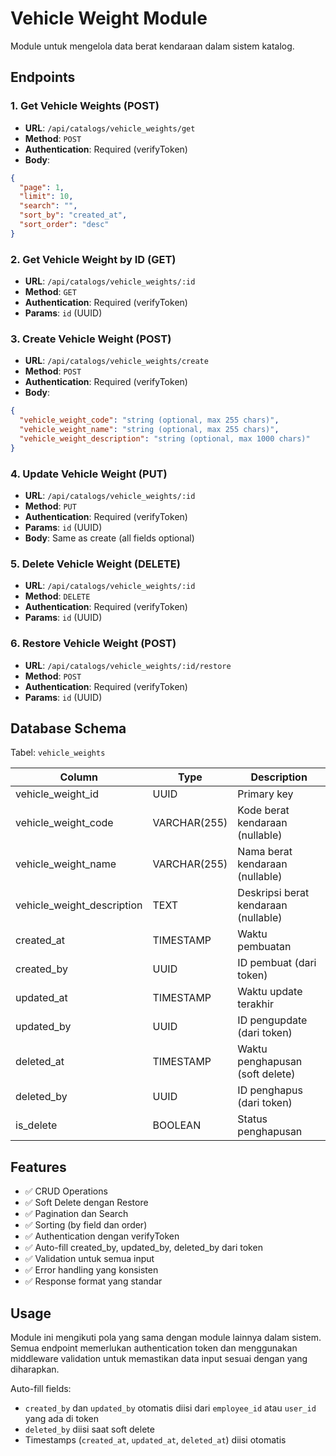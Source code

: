 # Vehicle Weight Module

Module untuk mengelola data berat kendaraan dalam sistem katalog.

## Endpoints

### 1. Get Vehicle Weights (POST)
- **URL**: `/api/catalogs/vehicle_weights/get`
- **Method**: `POST`
- **Authentication**: Required (verifyToken)
- **Body**:
```json
{
  "page": 1,
  "limit": 10,
  "search": "",
  "sort_by": "created_at",
  "sort_order": "desc"
}
```

### 2. Get Vehicle Weight by ID (GET)
- **URL**: `/api/catalogs/vehicle_weights/:id`
- **Method**: `GET`
- **Authentication**: Required (verifyToken)
- **Params**: `id` (UUID)

### 3. Create Vehicle Weight (POST)
- **URL**: `/api/catalogs/vehicle_weights/create`
- **Method**: `POST`
- **Authentication**: Required (verifyToken)
- **Body**:
```json
{
  "vehicle_weight_code": "string (optional, max 255 chars)",
  "vehicle_weight_name": "string (optional, max 255 chars)",
  "vehicle_weight_description": "string (optional, max 1000 chars)"
}
```

### 4. Update Vehicle Weight (PUT)
- **URL**: `/api/catalogs/vehicle_weights/:id`
- **Method**: `PUT`
- **Authentication**: Required (verifyToken)
- **Params**: `id` (UUID)
- **Body**: Same as create (all fields optional)

### 5. Delete Vehicle Weight (DELETE)
- **URL**: `/api/catalogs/vehicle_weights/:id`
- **Method**: `DELETE`
- **Authentication**: Required (verifyToken)
- **Params**: `id` (UUID)

### 6. Restore Vehicle Weight (POST)
- **URL**: `/api/catalogs/vehicle_weights/:id/restore`
- **Method**: `POST`
- **Authentication**: Required (verifyToken)
- **Params**: `id` (UUID)

## Database Schema

Tabel: `vehicle_weights`

| Column | Type | Description |
|--------|------|-------------|
| vehicle_weight_id | UUID | Primary key |
| vehicle_weight_code | VARCHAR(255) | Kode berat kendaraan (nullable) |
| vehicle_weight_name | VARCHAR(255) | Nama berat kendaraan (nullable) |
| vehicle_weight_description | TEXT | Deskripsi berat kendaraan (nullable) |
| created_at | TIMESTAMP | Waktu pembuatan |
| created_by | UUID | ID pembuat (dari token) |
| updated_at | TIMESTAMP | Waktu update terakhir |
| updated_by | UUID | ID pengupdate (dari token) |
| deleted_at | TIMESTAMP | Waktu penghapusan (soft delete) |
| deleted_by | UUID | ID penghapus (dari token) |
| is_delete | BOOLEAN | Status penghapusan |

## Features

- ✅ CRUD Operations
- ✅ Soft Delete dengan Restore
- ✅ Pagination dan Search
- ✅ Sorting (by field dan order)
- ✅ Authentication dengan verifyToken
- ✅ Auto-fill created_by, updated_by, deleted_by dari token
- ✅ Validation untuk semua input
- ✅ Error handling yang konsisten
- ✅ Response format yang standar

## Usage

Module ini mengikuti pola yang sama dengan module lainnya dalam sistem. Semua endpoint memerlukan authentication token dan menggunakan middleware validation untuk memastikan data input sesuai dengan yang diharapkan.

Auto-fill fields:
- `created_by` dan `updated_by` otomatis diisi dari `employee_id` atau `user_id` yang ada di token
- `deleted_by` diisi saat soft delete
- Timestamps (`created_at`, `updated_at`, `deleted_at`) diisi otomatis
